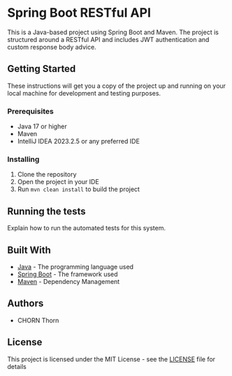 # Spring Boot RESTful API

This is a Java-based project using Spring Boot and Maven. The project is structured around a RESTful API and includes JWT authentication and custom response body advice.

## Getting Started

These instructions will get you a copy of the project up and running on your local machine for development and testing purposes.

### Prerequisites

- Java 17 or higher
- Maven
- IntelliJ IDEA 2023.2.5 or any preferred IDE

### Installing

1. Clone the repository
2. Open the project in your IDE
3. Run `mvn clean install` to build the project

## Running the tests

Explain how to run the automated tests for this system.

## Built With

- [Java](https://www.java.com/) - The programming language used
- [Spring Boot](https://spring.io/projects/spring-boot) - The framework used
- [Maven](https://maven.apache.org/) - Dependency Management

## Authors

- CHORN Thorn

## License

This project is licensed under the MIT License - see the [LICENSE](LICENSE) file for details